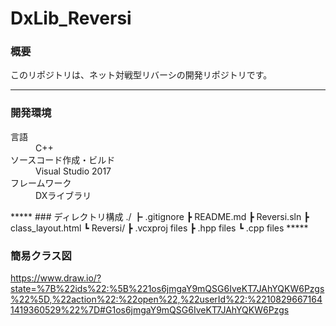 # DxLib_Reversi
### 概要
このリポジトリは、ネット対戦型リバーシの開発リポジトリです。     
*****
     
### 開発環境     
<dl>
    <dt>言語</dt>
    <dd>C++</dd>    
    <dt>ソースコード作成・ビルド</dt>
    <dd>Visual Studio 2017</dd>    
    <dt>フレームワーク</dt>
    <dd>DXライブラリ</dd>    
</dl>     
*****      
### ディレクトリ構成     
    ./     
    ┣ .gitignore     
    ┣ README.md     
    ┣ Reversi.sln    
    ┣ class_layout.html    
    ┗ Reversi/     
        ┣ .vcxproj files     
        ┣ .hpp files     
        ┗ .cpp files      
*****      

### 簡易クラス図     
https://www.draw.io/?state=%7B%22ids%22:%5B%221os6jmgaY9mQSG6IveKT7JAhYQKW6Pzgs%22%5D,%22action%22:%22open%22,%22userId%22:%22108296671641419360529%22%7D#G1os6jmgaY9mQSG6IveKT7JAhYQKW6Pzgs
